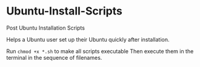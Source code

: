 # Ubuntu-Install-Scripts
Post Ubuntu Installation Scripts

Helps a Ubuntu user set up their Ubuntu quickly after installation.

Run 
`chmod +x *.sh` to make all scripts executable
Then execute them in the terminal in the sequence of filenames.
